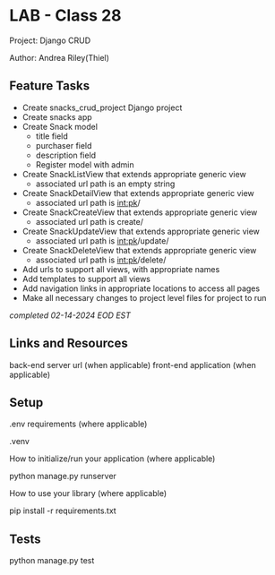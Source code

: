# LAB - Class 28

Project: Django CRUD

Author: Andrea Riley(Thiel)

## Feature Tasks

- Create snacks_crud_project Django project
- Create snacks app
- Create Snack model
  - title field
  - purchaser field
  - description field
  - Register model with admin
- Create SnackListView that extends appropriate generic view
  - associated url path is an empty string
- Create SnackDetailView that extends appropriate generic view
  - associated url path is <int:pk>/
- Create SnackCreateView that extends appropriate generic view
  - associated url path is create/
- Create SnackUpdateView that extends appropriate generic view
  - associated url path is <int:pk>/update/
- Create SnackDeleteView that extends appropriate generic view
  - associated url path is <int:pk>/delete/
- Add urls to support all views, with appropriate names
- Add templates to support all views
- Add navigation links in appropriate locations to access all pages
- Make all necessary changes to project level files for project to run

*completed 02-14-2024 EOD EST*

## Links and Resources

back-end server url (when applicable)
front-end application (when applicable)

## Setup

.env requirements (where applicable)

  .venv

How to initialize/run your application (where applicable)

 python manage.py runserver

How to use your library (where applicable)

pip install -r requirements.txt

## Tests

  python manage.py test


